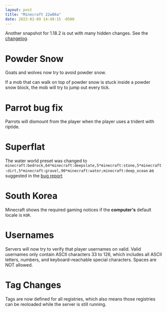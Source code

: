 ```yaml
---
layout: post
title: "Minecraft 22w06a"
date: 2022-02-09 14:49:15 -0500
---
```


Another snapshot for 1.18.2 is out with many hidden changes. See the [changelog](https://www.minecraft.net/en-us/article/minecraft-snapshot-22w06a).

# Powder Snow

Goats and wolves now try to avoid powder snow.

If a mob that can walk on top of powder snow is stuck inside a powder snow block, the mob will try to jump out every tick.

# Parrot bug fix

Parrots will dismount from the player when the player uses a trident with riptide.

# Superflat

The water world preset was changed to `minecraft:bedrock,64*minecraft:deepslate,5*minecraft:stone,5*minecraft:dirt,5*minecraft:gravel,90*minecraft:water;minecraft:deep_ocean` as suggested in the [bug report](https://bugs.mojang.com/browse/MC-239708)

# South Korea

Minecraft shows the required gaming notices if the **computer's** default locale is `KOR`.

# Usernames

Servers will now try to verify that player usernames on valid. Valid usernames only contain ASCII characters 33 to 126, which includes all ASCII letters, numbers, and keyboard-reachable special characters. Spaces are NOT allowed.

# Tag Changes

Tags are now defined for all registries, which also means those registries can be reoloaded while the server is still running.

